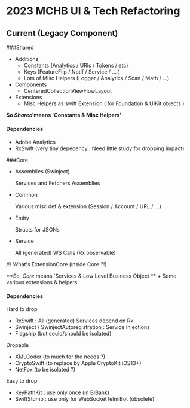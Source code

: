# 2023 MCHB UI & Tech Refactoring



## Current (Legacy Component)
###Shared 
* Additions
	* Constants (Analytics / URls / Tokens / etc)
	* Keys (FeatureFlip / Notif / Service / ... )
	* Lots of Misc Helpers (Logger / Analytics / Scan / Math / ...)
* Components
	* CenteredCollectionViewFlowLayout
* Extensions
	* Misc Helpers as swift Extension ( for Foundation & UIKit objects )

**So *Shared* means 'Constants & Misc Helpers'**
	
#### Dependencies 
* Adobe Analytics
* RxSwift (very tiny depedency : Need little study for dropping impact)
		
###Core
* Assemblies (Swinject)

	Services and Fetchers Assemblies
	
* Common 

	Various misc def & extension (Session / Account / URL / ...)
	
* Entity

	Structs for JSONs
	
* Service

	All (generated) WS Calls (Rx observable)
	
/!\ What's ExtensionCore (inside Core ?!)
 
**So, *Core* means 'Services & Low Level Business Object ** + Some various extensions & helpers
	
#### Dependencies

Hard to drop

* RxSwift : All (generated) Services depend on Rx 
* Swinject / SwinjectAutoregistration : Service Injections
* Flagship (but could/should be isolated)

Dropable

* XMLCoder (to much for the needs ?)
* CryptoSwift (to replace by Apple CryptoKit iOS13+)
* NetFox (to be isolated ?)

Easy to drop

* KeyPathKit : use only once (in BIBank)
* SwiftStomp : use only for WebSocketTelmiBot (obsolete)